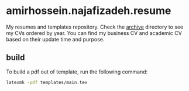 # amirhossein.najafizadeh.resume

My resumes and templates repository. Check the [archive](./archive) directory to see
my CVs ordered by year. You can find my business CV and academic CV based on their update time and purpose.

## build

To build a pdf out of template, run the following command:

```sh
latexmk -pdf templates/main.tex
```
